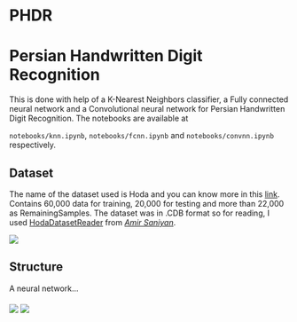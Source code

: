 PHDR
==============================

# Persian Handwritten Digit Recognition

This is done with help of 
    a K-Nearest Neighbors classifier,
    a Fully connected neural network and
    a Convolutional neural network
 for Persian Handwritten Digit Recognition. The notebooks are available at 

`notebooks/knn.ipynb`, `notebooks/fcnn.ipynb` and `notebooks/convnn.ipynb` respectively.


## Dataset
The name of the dataset used is Hoda and you can know more in this [link](http://farsiocr.ir/%D9%85%D8%AC%D9%85%D9%88%D8%B9%D9%87-%D8%AF%D8%A7%D8%AF%D9%87/%D9%85%D8%AC%D9%85%D9%88%D8%B9%D9%87-%D8%A7%D8%B1%D9%82%D8%A7%D9%85-%D8%AF%D8%B3%D8%AA%D9%86%D9%88%DB%8C%D8%B3-%D9%87%D8%AF%DB%8C/). Contains 60,000 data for training, 20,000 for testing and more than 22,000 as RemainingSamples.
The dataset was in .CDB format so for reading, I used [HodaDatasetReader](https://github.com/amir-saniyan/HodaDatasetReader) from [*Amir Saniyan*](https://github.com/amir-saniyan).

<img align="middle" src="static/dataset_sample.png"> 

## Structure
A neural network...

<img align="middle" src="static/confusionmatrix.png"> 
<img align="middle" src="static/test.png"> 
